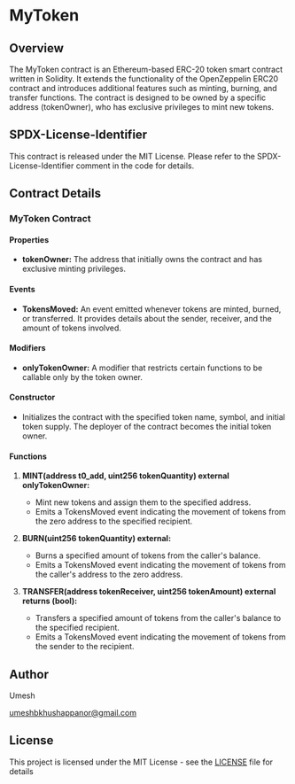 # MyToken 

## Overview

The MyToken contract is an Ethereum-based ERC-20 token smart contract written in Solidity. It extends the functionality of the OpenZeppelin ERC20 contract and introduces additional features such as minting, burning, and transfer functions. The contract is designed to be owned by a specific address (tokenOwner), who has exclusive privileges to mint new tokens.

## SPDX-License-Identifier

This contract is released under the MIT License. Please refer to the SPDX-License-Identifier comment in the code for details.

## Contract Details

### MyToken Contract

#### Properties

- **tokenOwner:** The address that initially owns the contract and has exclusive minting privileges.
  
#### Events

- **TokensMoved:** An event emitted whenever tokens are minted, burned, or transferred. It provides details about the sender, receiver, and the amount of tokens involved.

#### Modifiers

- **onlyTokenOwner:** A modifier that restricts certain functions to be callable only by the token owner.

#### Constructor

- Initializes the contract with the specified token name, symbol, and initial token supply. The deployer of the contract becomes the initial token owner.

#### Functions

1. **MINT(address t0_add, uint256 tokenQuantity) external onlyTokenOwner:**
   - Mint new tokens and assign them to the specified address.
   - Emits a TokensMoved event indicating the movement of tokens from the zero address to the specified recipient.

2. **BURN(uint256 tokenQuantity) external:**
   - Burns a specified amount of tokens from the caller's balance.
   - Emits a TokensMoved event indicating the movement of tokens from the caller's address to the zero address.

3. **TRANSFER(address tokenReceiver, uint256 tokenAmount) external returns (bool):**
   - Transfers a specified amount of tokens from the caller's balance to the specified recipient.
   - Emits a TokensMoved event indicating the movement of tokens from the sender to the recipient.

## Author

Umesh 

umeshbkhushappanor@gmail.com
## License

This project is licensed under the MIT License - see the [LICENSE](LICENSE) file for details
